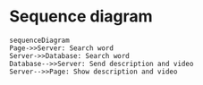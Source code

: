 # Sequence diagram

```mermaid
sequenceDiagram
Page->>Server: Search word
Server->>Database: Search word
Database-->>Server: Send description and video
Server-->>Page: Show description and video
```